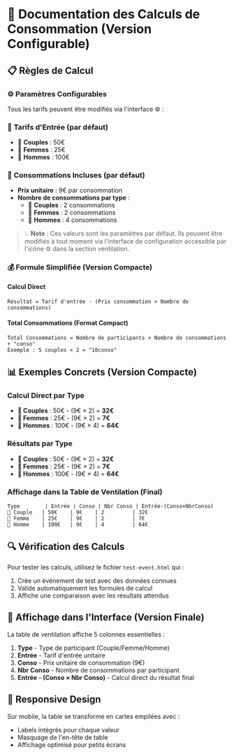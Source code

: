 # 🧮 Documentation des Calculs de Consommation (Version Configurable)

## 📋 Règles de Calcul

### ⚙️ **Paramètres Configurables**
Tous les tarifs peuvent être modifiés via l'interface ⚙️ :

### 🎯 **Tarifs d'Entrée (par défaut)**
- 👫 **Couples** : 50€
- 👩 **Femmes** : 25€  
- 👨 **Hommes** : 100€

### 🍺 **Consommations Incluses (par défaut)**
- **Prix unitaire** : 9€ par consommation
- **Nombre de consommations par type** :
  - 👫 **Couples** : 2 consommations
  - 👩 **Femmes** : 2 consommations
  - 👨 **Hommes** : 4 consommations

> 💡 **Note** : Ces valeurs sont les paramètres par défaut. Ils peuvent être modifiés à tout moment via l'interface de configuration accessible par l'icône ⚙️ dans la section ventilation.

### 💰 **Formule Simplifiée (Version Compacte)**

#### Calcul Direct
```
Résultat = Tarif d'entrée - (Prix consommation × Nombre de consommations)
```

#### Total Consommations (Format Compact)
```
Total Consommations = Nombre de participants × Nombre de consommations + "conso"
Exemple : 5 couples × 2 = "10conso"
```

## 📊 **Exemples Concrets (Version Compacte)**

### Calcul Direct par Type
- **👫 Couples** : 50€ - (9€ × 2) = **32€**
- **👩 Femmes** : 25€ - (9€ × 2) = **7€**
- **👨 Hommes** : 100€ - (9€ × 4) = **64€**

### Résultats par Type
- **👫 Couples** : 50€ - (9€ × 2) = **32€**
- **👩 Femmes** : 25€ - (9€ × 2) = **7€** 
- **👨 Hommes** : 100€ - (9€ × 4) = **64€**

### Affichage dans la Table de Ventilation (Final)
```
Type        | Entrée | Conso | Nbr Conso | Entrée-(Conso×NbrConso)
👫 Couple   | 50€    | 9€    | 2         | 32€
👩 Femme    | 25€    | 9€    | 2         | 7€
👨 Homme    | 100€   | 9€    | 4         | 64€
```

## 🔍 **Vérification des Calculs**

Pour tester les calculs, utilisez le fichier `test-event.html` qui :
1. Crée un événement de test avec des données connues
2. Valide automatiquement les formules de calcul
3. Affiche une comparaison avec les résultats attendus

## 🎨 **Affichage dans l'Interface (Version Finale)**

La table de ventilation affiche 5 colonnes essentielles :
1. **Type** - Type de participant (Couple/Femme/Homme)
2. **Entrée** - Tarif d'entrée unitaire
3. **Conso** - Prix unitaire de consommation (9€)
4. **Nbr Conso** - Nombre de consommations par participant
5. **Entrée - (Conso × Nbr Conso)** - Calcul direct du résultat final

## 📱 **Responsive Design**

Sur mobile, la table se transforme en cartes empilées avec :
- Labels intégrés pour chaque valeur
- Masquage de l'en-tête de table
- Affichage optimisé pour petits écrans